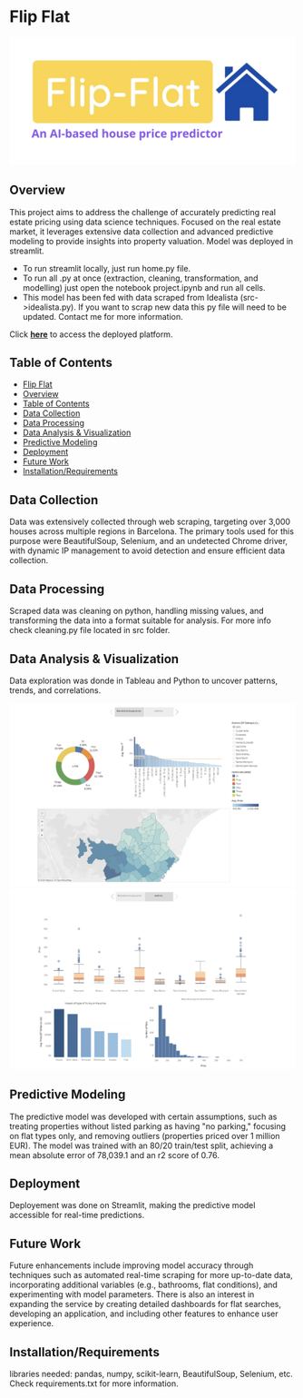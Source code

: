 # Flip Flat
![alternative text](images/flipflat.jpeg)
## Overview
This project aims to address the challenge of accurately predicting real estate pricing using data science techniques. Focused on the real estate market, it leverages extensive data collection and advanced predictive modeling to provide insights into property valuation. Model was deployed in streamlit.

- To run streamlit locally, just run home.py file.
- To run all .py at once (extraction, cleaning, transformation, and modelling) just open the notebook project.ipynb and run all cells.
- This model has been fed with data scraped from Idealista (src->idealista.py). If you want to scrap new data this py file will need to be updated. Contact me for more information.

Click **[here](https://miguelpalospou-final-project-home-0wdr08.streamlit.app/)** to access the deployed platform.

## Table of Contents
- [Flip Flat](#project-title)
- [Overview](#overview)
- [Table of Contents](#table-of-contents)
- [Data Collection](#data-collection)
- [Data Processing](#data-processing)
- [Data Analysis & Visualization](#data-analysis--visualization)
- [Predictive Modeling](#predictive-modeling)
- [Deployment](#deployment)
- [Future Work](#future-work)
- [Installation/Requirements](#installation)


## Data Collection
Data was extensively collected through web scraping, targeting over 3,000 houses across multiple regions in Barcelona. The primary tools used for this purpose were BeautifulSoup, Selenium, and an undetected Chrome driver, with dynamic IP management to avoid detection and ensure efficient data collection.

## Data Processing
Scraped data was cleaning on python, handling missing values, and transforming the data into a format suitable for analysis. For more info check cleaning.py file located in src folder.

## Data Analysis & Visualization
Data exploration was donde in Tableau and Python to uncover patterns, trends, and correlations. 

![alternative text](images/tableau_1.jpeg)
![alternative text](images/tableau_2.jpeg)

## Predictive Modeling
The predictive model was developed with certain assumptions, such as treating properties without listed parking as having "no parking," focusing on flat types only, and removing outliers (properties priced over 1 million EUR). The model was trained with an 80/20 train/test split, achieving a mean absolute error of 78,039.1 and an r2 score of 0.76.

## Deployment
Deployement was done on Streamlit, making the predictive model accessible for real-time predictions.

## Future Work
Future enhancements include improving model accuracy through techniques such as automated real-time scraping for more up-to-date data, incorporating additional variables (e.g., bathrooms, flat conditions), and experimenting with model parameters. There is also an interest in expanding the service by creating detailed dashboards for flat searches, developing an application, and including other features to enhance user experience.

## Installation/Requirements
libraries needed: pandas, numpy, scikit-learn, BeautifulSoup, Selenium, etc. Check requirements.txt for more information.





